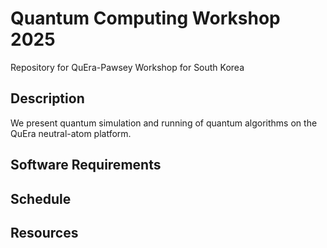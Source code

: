 # Quantum Computing Workshop 2025
Repository for QuEra-Pawsey Workshop for South Korea

## Description

We present quantum simulation and running of quantum algorithms on the QuEra neutral-atom platform. 


## Software Requirements 

##  Schedule


## Resources

